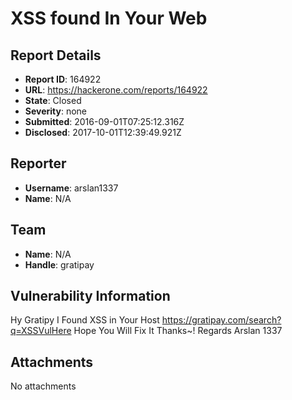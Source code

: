 # XSS found In Your Web

## Report Details
- **Report ID**: 164922
- **URL**: https://hackerone.com/reports/164922
- **State**: Closed
- **Severity**: none
- **Submitted**: 2016-09-01T07:25:12.316Z
- **Disclosed**: 2017-10-01T12:39:49.921Z

## Reporter
- **Username**: arslan1337
- **Name**: N/A

## Team
- **Name**: N/A
- **Handle**: gratipay

## Vulnerability Information
Hy Gratipy I Found XSS in Your Host
https://gratipay.com/search?q=XSSVulHere
Hope You Will Fix It
Thanks~!
Regards 
Arslan 1337

## Attachments
No attachments
